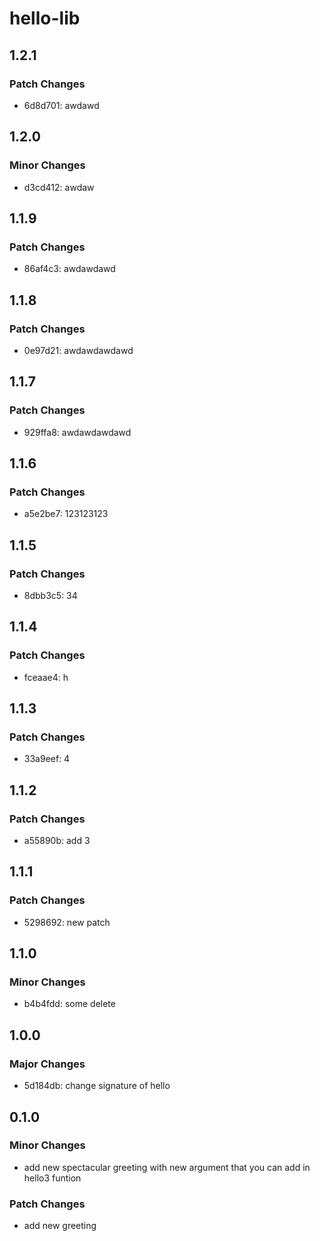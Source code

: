 # hello-lib

## 1.2.1

### Patch Changes

- 6d8d701: awdawd

## 1.2.0

### Minor Changes

- d3cd412: awdaw

## 1.1.9

### Patch Changes

- 86af4c3: awdawdawd

## 1.1.8

### Patch Changes

- 0e97d21: awdawdawdawd

## 1.1.7

### Patch Changes

- 929ffa8: awdawdawdawd

## 1.1.6

### Patch Changes

- a5e2be7: 123123123

## 1.1.5

### Patch Changes

- 8dbb3c5: 34

## 1.1.4

### Patch Changes

- fceaae4: h

## 1.1.3

### Patch Changes

- 33a9eef: 4

## 1.1.2

### Patch Changes

- a55890b: add 3

## 1.1.1

### Patch Changes

- 5298692: new patch

## 1.1.0

### Minor Changes

- b4b4fdd: some delete

## 1.0.0

### Major Changes

- 5d184db: change signature of hello

## 0.1.0

### Minor Changes

- add new spectacular greeting with new argument that you can add in hello3 funtion

### Patch Changes

- add new greeting
